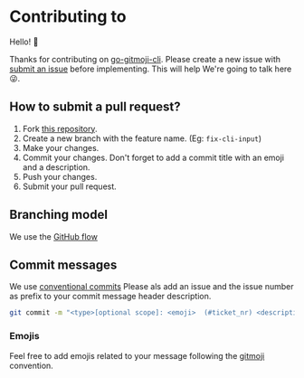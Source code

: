 # Contributing to

Hello! :wave:

Thanks for contributing on [go-gitmoji-cli](https://github.com/AndreasAugusitn/go-gitmoji-cli).
Please create a new issue with [submit an issue](https://github.com/AndreasAugustin/go-gitmoji-cli/issues/new/choose)
before implementing. This will help  We're going to talk here :stuck_out_tongue_winking_eye:.

## How to submit a pull request?

1. Fork [this repository](https://github.com/carloscuesta/gitmoji-cli/issues/new).
2. Create a new branch with the feature name. (Eg: `fix-cli-input`)
3. Make your changes.
4. Commit your changes. Don't forget to add a commit title with an emoji and a description.
5. Push your changes.
6. Submit your pull request.

## Branching model

We use the [GitHub flow](https://guides.github.com/introduction/flow/)

## Commit messages

We use [conventional commits](https://www.conventionalcommits.org/en/v1.0.0/)
Please als add an issue and the issue number as prefix to your commit message header description.

```bash
git commit -m "<type>[optional scope]: <emoji>  (#ticket_nr) <description>"
```

### Emojis

Feel free to add emojis related to your message following the [gitmoji][gitmoji] convention.

[gitmoji]: https://gitmoji.dev/
